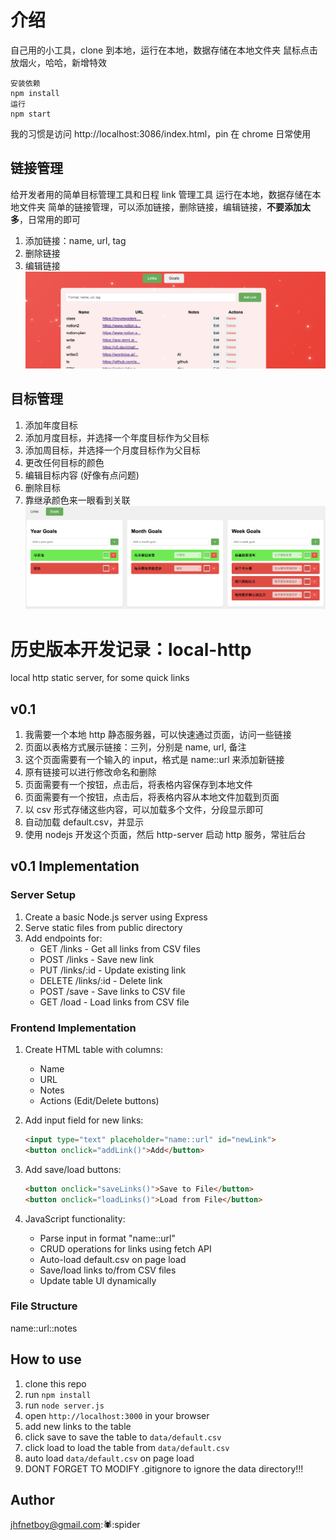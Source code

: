 
# 介绍
自己用的小工具，clone 到本地，运行在本地，数据存储在本地文件夹
鼠标点击放烟火，哈哈，新增特效
```
安装依赖
npm install 
运行
npm start 
```


我的习惯是访问 http://localhost:3086/index.html，pin 在 chrome 日常使用

## 链接管理

给开发者用的简单目标管理工具和日程 link 管理工具
运行在本地，数据存储在本地文件夹
简单的链接管理，可以添加链接，删除链接，编辑链接，**不要添加太多**，日常用的即可
1. 添加链接：name, url, tag
2. 删除链接
3. 编辑链接
![](https://raw.githubusercontent.com/jhfnetboy/MarkDownImg/main/img/202501011407268.png)
## 目标管理

1. 添加年度目标
2. 添加月度目标，并选择一个年度目标作为父目标
3. 添加周目标，并选择一个月度目标作为父目标
4. 更改任何目标的颜色
5. 编辑目标内容 (好像有点问题)
6. 删除目标
7. 靠继承颜色来一眼看到关联
![](https://raw.githubusercontent.com/jhfnetboy/MarkDownImg/main/img/202501011324904.png)


# 历史版本开发记录：local-http
local http static server, for some quick links

## v0.1
1. 我需要一个本地 http 静态服务器，可以快速通过页面，访问一些链接
2. 页面以表格方式展示链接：三列，分别是 name, url, 备注
3. 这个页面需要有一个输入的 input，格式是 name::url 来添加新链接
4. 原有链接可以进行修改命名和删除
5. 页面需要有一个按钮，点击后，将表格内容保存到本地文件
6. 页面需要有一个按钮，点击后，将表格内容从本地文件加载到页面
7. 以 csv 形式存储这些内容，可以加载多个文件，分段显示即可
8. 自动加载 default.csv，并显示
9. 使用 nodejs 开发这个页面，然后 http-server 启动 http 服务，常驻后台

## v0.1 Implementation

### Server Setup
1. Create a basic Node.js server using Express
2. Serve static files from public directory
3. Add endpoints for:
   - GET /links - Get all links from CSV files
   - POST /links - Save new link
   - PUT /links/:id - Update existing link
   - DELETE /links/:id - Delete link
   - POST /save - Save links to CSV file
   - GET /load - Load links from CSV file

### Frontend Implementation
1. Create HTML table with columns:
   - Name
   - URL  
   - Notes
   - Actions (Edit/Delete buttons)

2. Add input field for new links:
   ```html
   <input type="text" placeholder="name::url" id="newLink">
   <button onclick="addLink()">Add</button>
   ```

3. Add save/load buttons:
   ```html
   <button onclick="saveLinks()">Save to File</button>
   <button onclick="loadLinks()">Load from File</button>
   ```

4. JavaScript functionality:
   - Parse input in format "name::url"
   - CRUD operations for links using fetch API
   - Auto-load default.csv on page load
   - Save/load links to/from CSV files
   - Update table UI dynamically

### File Structure
name::url::notes

## How to use
1. clone this repo
2. run `npm install`
3. run `node server.js`
4. open `http://localhost:3000` in your browser
5. add new links to the table
6. click save to save the table to `data/default.csv`
7. click load to load the table from `data/default.csv`
8. auto load `data/default.csv` on page load
9. DONT FORGET TO MODIFY .gitignore to ignore the data directory!!!

## Author
jhfnetboy@gmail.com::spider::spider

